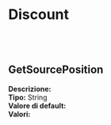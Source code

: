 # Discount

<br><br> 

GetSourcePosition 
----
**Descrizione:** <br>
**Tipo:** String<br>
**Valore di default:** <br>
**Valori:**
<br>

